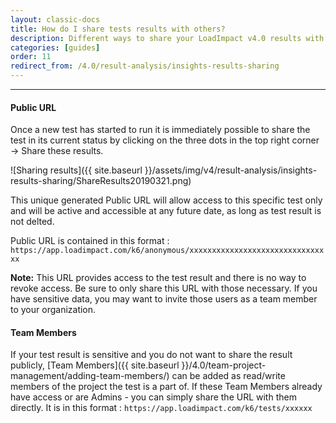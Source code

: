 ```yaml
---
layout: classic-docs
title: How do I share tests results with others?
description: Different ways to share your LoadImpact v4.0 results with others on your team
categories: [guides]
order: 11
redirect_from: /4.0/result-analysis/insights-results-sharing
---
```


***

#### Public URL
Once a new test has started to run it is immediately possible to share the test in its current status by clicking on the three dots in the top right corner -> Share these results.

![Sharing results]({{ site.baseurl }}/assets/img/v4/result-analysis/insights-results-sharing/ShareResults20190321.png)


This unique generated Public URL will allow access to this specific test only and will be active and accessible at any future date, as long as test result is not delted.


Public URL is contained in this format :
`https://app.loadimpact.com/k6/anonymous/xxxxxxxxxxxxxxxxxxxxxxxxxxxxxxxx`

**Note:** This URL provides access to the test result and there is no way to revoke access.  Be sure to only share this URL with those necessary.  If you have sensitive data, you may want to invite those users as a team member to your organization.

#### Team Members

If your test result is sensitive and you do not want to share the result publicly, [Team Members]({{ site.baseurl }}/4.0/team-project-management/adding-team-members/) can be added as read/write members of the project the test is a part of. If these Team Members already have access or are Admins - you can simply share the URL with them directly. It is in this format :
`https://app.loadimpact.com/k6/tests/xxxxxx`

<!--stackedit_data:
eyJoaXN0b3J5IjpbLTgyMjA5MDUwNCw1ODMwMzcyNjIsLTkyMj
E3ODc4NCwtMTcwMjgyMzA5MF19
-->
